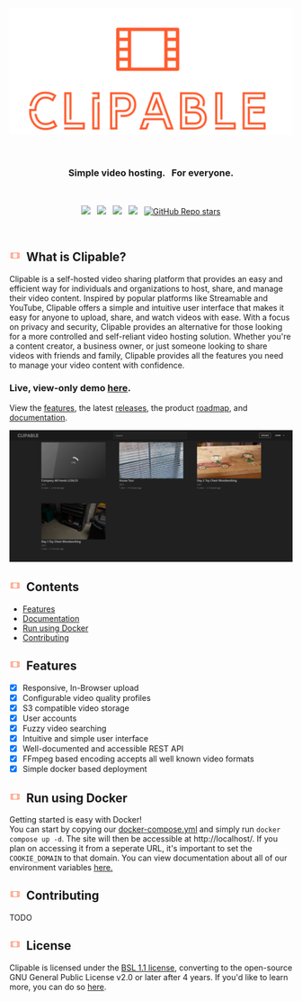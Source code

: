 <br>

<p align="center">
    <img width="600" src="./.assets/logo.svg" alt="Clipable Icon">
</p>

<br>

<h3 align="center">Simple video hosting. &nbsp; For everyone.</h3>

<br>

<p align="center">
    <a href="https://github.com/clipable/clipable"><img src="https://img.shields.io/github/v/release/clipable/clipable?color=%23ff00a0&include_prereleases&label=version&sort=semver&style=flat-square"></a>
    &nbsp;
    <a href="https://github.com/clipable/clipable"><img src="https://img.shields.io/badge/built%20with-Go-blue?style=flat-square"></a>
    &nbsp;
    <a href="https://github.com/clipable/clipable"><img src="https://img.shields.io/badge/built%20with-Typescript-blue?style=flat-square"></a>
    &nbsp;
	<a href="https://github.com/clipable/clipable/actions"><img src="https://img.shields.io/github/actions/workflow/status/clipable/clipable/images.yml?style=flat-square"></a>
    &nbsp;
    <a href="https://github.com/clipable/clipable"><img alt="GitHub Repo stars" src="https://img.shields.io/github/stars/clipable/clipable?style=social"></a>
</p>

<br>

<h2><img height="20" src="./.assets/icon.png">&nbsp;&nbsp;What is Clipable?</h2>

Clipable is a self-hosted video sharing platform that provides an easy and efficient way for individuals and organizations to host, share, and manage their video content. Inspired by popular platforms like Streamable and YouTube, Clipable offers a simple and intuitive user interface that makes it easy for anyone to upload, share, and watch videos with ease. With a focus on privacy and security, Clipable provides an alternative for those looking for a more controlled and self-reliant video hosting solution. Whether you're a content creator, a business owner, or just someone looking to share videos with friends and family, Clipable provides all the features you need to manage your video content with confidence.

### Live, view-only demo [here](https://clipable.net/).  

View the [features](https://github.com/clipable/clipable/blob/master/README.md#features), the latest [releases](https://github.com/clipable/clipable/releases), the product [roadmap](https://github.com/clipable/clipable/milestones), and [documentation](https://github.com/clipable/clipable/wiki).

<img src="./.assets/preview.png">

<h2><img height="20" src="./.assets/icon.png">&nbsp;&nbsp;Contents</h2>

- [Features](#features)
- [Documentation](https://github.com/clipable/clipable/wiki)
- [Run using Docker](#run-using-docker)
- [Contributing](#contributing)

<h2><img height="20" src="./.assets/icon.png">&nbsp;&nbsp;Features</h2>

- [x] Responsive, In-Browser upload
- [x] Configurable video quality profiles
- [x] S3 compatible video storage
- [x] User accounts
- [x] Fuzzy video searching
- [x] Intuitive and simple user interface
- [x] Well-documented and accessible REST API
- [x] FFmpeg based encoding accepts all well known video formats
- [x] Simple docker based deployment

<h2><img height="20" src="./.assets/icon.png">&nbsp;&nbsp;Run using Docker</h2>  

Getting started is easy with Docker!  
 You can start by copying our [docker-compose.yml](https://github.com/clipable/clipable/blob/master/docker-compose.yml) and simply run `docker compose up -d`. The site will then be accessible at http://localhost/. If you plan on accessing it from a seperate URL, it's important to set the `COOKIE_DOMAIN` to that domain. You can view documentation about all of our environment variables [here.](https://github.com/clipable/clipable/wiki/Environment-Variables)
<h2><img height="20" src="./.assets/icon.png">&nbsp;&nbsp;Contributing</h2>
 TODO

<h2><img height="20" src="./.assets/icon.png">&nbsp;&nbsp;License</h2>  

Clipable is licensed under the [BSL 1.1 license](https://github.com/clipable/clipable/blob/master/LICENSE), converting to the open-source GNU General Public License v2.0 or later after 4 years. If you'd like to learn more, you can do so [here](https://mariadb.com/bsl-faq-adopting/).
